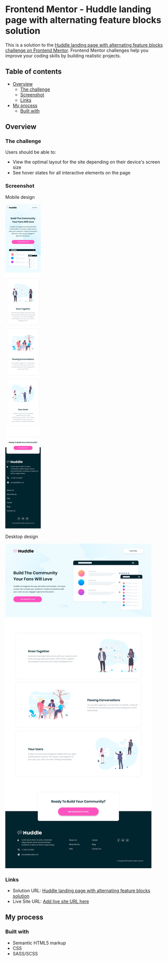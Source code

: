 # Frontend Mentor - Huddle landing page with alternating feature blocks solution

This is a solution to the [Huddle landing page with alternating feature blocks challenge on Frontend Mentor](https://www.frontendmentor.io/challenges/huddle-landing-page-with-alternating-feature-blocks-5ca5f5981e82137ec91a5100). Frontend Mentor challenges help you improve your coding skills by building realistic projects. 

## Table of contents

- [Overview](#overview)
  - [The challenge](#the-challenge)
  - [Screenshot](#screenshot)
  - [Links](#links)
- [My process](#my-process)
  - [Built with](#built-with)


## Overview

### The challenge

Users should be able to:

- View the optimal layout for the site depending on their device's screen size
- See hover states for all interactive elements on the page

### Screenshot

Mobile design

![](design/mobile-design.jpg)

Desktop design

![](design/desktop-design.jpg)

### Links

- Solution URL: [Huddle landing page with alternating feature blocks solution](https://www.frontendmentor.io/solutions/huddle-landing-page-with-alternating-feature-blocks-solution-ryPE52-AvO)
- Live Site URL: [Add live site URL here](https://jpbyte.github.io/huddle-landing-page-with-alternating-feature-blocks-master/)

## My process

### Built with

- Semantic HTML5 markup
- CSS
- SASS/SCSS